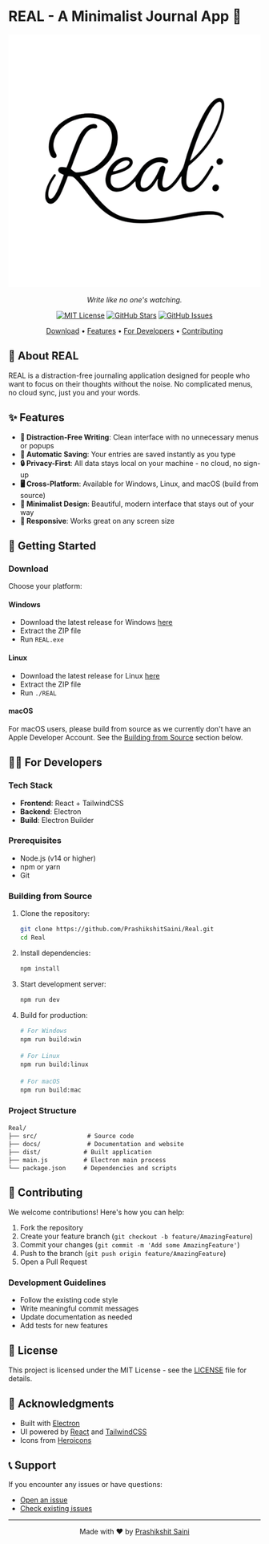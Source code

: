 # REAL - A Minimalist Journal App 📝

<div align="center">

![REAL Logo](docs/realLogo.svg)

*Write like no one's watching.*

[![MIT License](https://img.shields.io/badge/License-MIT-blue.svg)](https://opensource.org/licenses/MIT)
[![GitHub Stars](https://img.shields.io/github/stars/PrashikshitSaini/Real?style=social)](https://github.com/PrashikshitSaini/Real/stargazers)
[![GitHub Issues](https://img.shields.io/github/issues/PrashikshitSaini/Real)](https://github.com/PrashikshitSaini/Real/issues)

[Download](#download) • [Features](#features) • [For Developers](#for-developers) • [Contributing](#contributing)

</div>

## 🌟 About REAL

REAL is a distraction-free journaling application designed for people who want to focus on their thoughts without the noise. No complicated menus, no cloud sync, just you and your words.

## ✨ Features

- **🎯 Distraction-Free Writing**: Clean interface with no unnecessary menus or popups
- **💾 Automatic Saving**: Your entries are saved instantly as you type
- **🔒 Privacy-First**: All data stays local on your machine - no cloud, no sign-up
- **🖥️ Cross-Platform**: Available for Windows, Linux, and macOS (build from source)
- **🎨 Minimalist Design**: Beautiful, modern interface that stays out of your way
- **📱 Responsive**: Works great on any screen size

## 🚀 Getting Started

### Download

Choose your platform:

#### Windows
- Download the latest release for Windows [here](https://github.com/PrashikshitSaini/Real/releases/download/v1.0.0/dist-windows-latest.zip)
- Extract the ZIP file
- Run `REAL.exe`

#### Linux
- Download the latest release for Linux [here](https://github.com/PrashikshitSaini/Real/releases/download/v1.0.0/dist-ubuntu-latest.zip)
- Extract the ZIP file
- Run `./REAL`

#### macOS
For macOS users, please build from source as we currently don't have an Apple Developer Account. See the [Building from Source](#building-from-source) section below.

## 👩‍💻 For Developers

### Tech Stack

- **Frontend**: React + TailwindCSS
- **Backend**: Electron
- **Build**: Electron Builder

### Prerequisites

- Node.js (v14 or higher)
- npm or yarn
- Git

### Building from Source

1. Clone the repository:
   ```bash
   git clone https://github.com/PrashikshitSaini/Real.git
   cd Real
   ```

2. Install dependencies:
   ```bash
   npm install
   ```

3. Start development server:
   ```bash
   npm run dev
   ```

4. Build for production:
   ```bash
   # For Windows
   npm run build:win
   
   # For Linux
   npm run build:linux
   
   # For macOS
   npm run build:mac
   ```

### Project Structure

```
Real/
├── src/              # Source code
├── docs/             # Documentation and website
├── dist/            # Built application
├── main.js          # Electron main process
└── package.json     # Dependencies and scripts
```

## 🤝 Contributing

We welcome contributions! Here's how you can help:

1. Fork the repository
2. Create your feature branch (`git checkout -b feature/AmazingFeature`)
3. Commit your changes (`git commit -m 'Add some AmazingFeature'`)
4. Push to the branch (`git push origin feature/AmazingFeature`)
5. Open a Pull Request

### Development Guidelines

- Follow the existing code style
- Write meaningful commit messages
- Update documentation as needed
- Add tests for new features

## 📝 License

This project is licensed under the MIT License - see the [LICENSE](LICENSE) file for details.

## 🙏 Acknowledgments

- Built with [Electron](https://www.electronjs.org/)
- UI powered by [React](https://reactjs.org/) and [TailwindCSS](https://tailwindcss.com/)
- Icons from [Heroicons](https://heroicons.com/)

## 📞 Support

If you encounter any issues or have questions:

- [Open an issue](https://github.com/PrashikshitSaini/Real/issues)
- [Check existing issues](https://github.com/PrashikshitSaini/Real/issues?q=is%3Aissue)

---

<div align="center">
Made with ❤️ by <a href="https://github.com/PrashikshitSaini">Prashikshit Saini</a>
</div> 